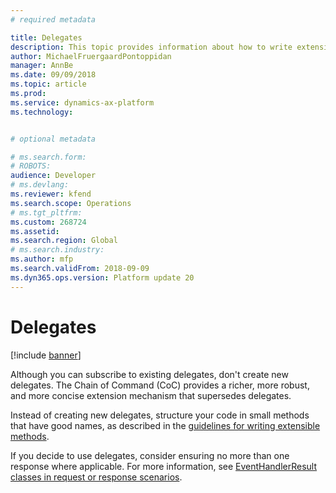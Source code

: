 ```yaml
---
# required metadata

title: Delegates
description: This topic provides information about how to write extensible code and delegates.
author: MichaelFruergaardPontoppidan
manager: AnnBe
ms.date: 09/09/2018
ms.topic: article
ms.prod: 
ms.service: dynamics-ax-platform
ms.technology: 


# optional metadata

# ms.search.form: 
# ROBOTS: 
audience: Developer
# ms.devlang: 
ms.reviewer: kfend
ms.search.scope: Operations
# ms.tgt_pltfrm: 
ms.custom: 268724
ms.assetid: 
ms.search.region: Global
# ms.search.industry: 
ms.author: mfp
ms.search.validFrom: 2018-09-09
ms.dyn365.ops.version: Platform update 20
---
```



# Delegates
[!include [banner](../includes/banner.md)]

Although you can subscribe to existing delegates, don't create new delegates. The Chain of Command (CoC) provides a richer, more robust, and more concise extension mechanism that supersedes delegates.

Instead of creating new delegates, structure your code in small methods that have good names, as described in the [guidelines for writing extensible methods](extensible-methods.md).

If you decide to use delegates, consider ensuring no more than one response where applicable. For more information, see [EventHandlerResult classes in request or response scenarios](https://docs.microsoft.com/en-us/dynamics365/unified-operations/dev-itpro/dev-tools/event-handler-result-class).
